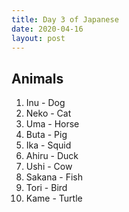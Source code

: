 ```yaml
---
title: Day 3 of Japanese
date: 2020-04-16
layout: post
---
```


## Animals

1. Inu - Dog
2. Neko - Cat
3. Uma - Horse
4. Buta - Pig
5. Ika - Squid
6. Ahiru - Duck
7. Ushi - Cow
8. Sakana - Fish
9. Tori - Bird
10. Kame - Turtle